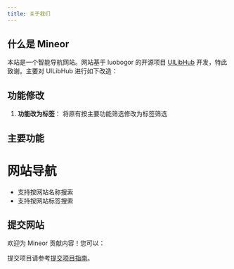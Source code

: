 ```yaml
---
title: 关于我们
---
```


## 什么是 Mineor
本站是一个智能导航网站。网站基于 luobogor 的开源项目 [UILibHub](https://github.com/aidevtoolkit/uilibhub) 开发，特此致谢。主要对 UILibHub 进行如下改造：

## 功能修改

1. **功能改为标签**： 将原有按主要功能筛选修改为标签筛选


## 主要功能

# 网站导航

- 支持按网站名称搜索
- 支持按网站标签搜索


## 提交网站
欢迎为 Mineor 贡献内容！您可以：

提交项目请参考[提交项目指南](https://github.com/aidevtoolkit/uilibhub/blob/main/docs/submission-guide-zh.md)。
